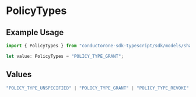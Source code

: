 # PolicyTypes

## Example Usage

```typescript
import { PolicyTypes } from "conductorone-sdk-typescript/sdk/models/shared";

let value: PolicyTypes = "POLICY_TYPE_GRANT";
```

## Values

```typescript
"POLICY_TYPE_UNSPECIFIED" | "POLICY_TYPE_GRANT" | "POLICY_TYPE_REVOKE" | "POLICY_TYPE_CERTIFY" | "POLICY_TYPE_ACCESS_REQUEST" | "POLICY_TYPE_PROVISION"
```